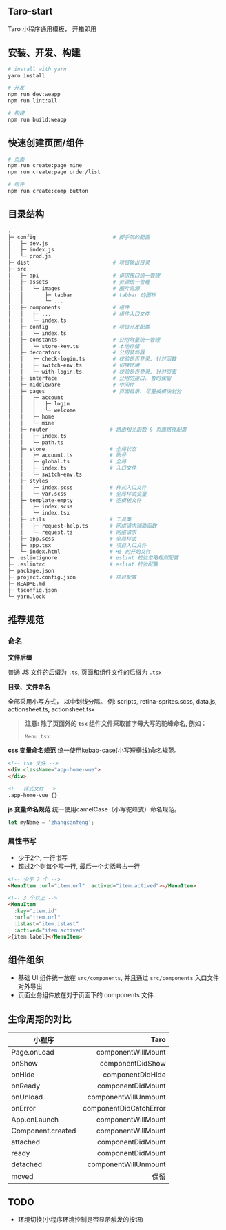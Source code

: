 ## Taro-start
Taro 小程序通用模板， 开箱即用


## 安装、开发、构建

```bash
# install with yarn
yarn install

# 开发
npm run dev:weapp
npm run lint:all

# 构建
npm run build:weapp
```

## 快速创建页面/组件
```bash
# 页面
npm run create:page mine
npm run create:page order/list

# 组件
npm run create:comp button
```


## 目录结构
```bash
.
├─ config                         # 脚手架的配置
│   ├─ dev.js
│   ├─ index.js
│   └─ prod.js
├─ dist                           # 项目输出目录
├─ src
│   ├─ api                        # 请求接口统一管理
│   ├─ assets                     # 资源统一管理
│   │   └─ images                 # 图片资源
│   │       ├─ tabbar             # tabbar 的图标
│   │       └─ ...
│   ├─ components                 # 组件
│   │   ├─ ...                    # 组件入口文件
│   │   └─ index.ts
│   ├─ config                     # 项目开发配置
│   │   └─ index.ts
│   ├─ constants                  # 公用常量统一管理
│   │   └─ store-key.ts           # 本地存储
│   ├─ decorators                 # 公用装饰器
│   │   ├─ check-login.ts         # 校验是否登录. 针对函数
│   │   ├─ switch-env.ts          # 切换环境
│   │   └─ with-login.ts          # 校验是否登录. 针对页面
│   ├─ interface                  # 公用的接口. 暂时保留
│   ├─ middleware                 # 中间件
│   ├─ pages                      # 页面目录. 尽量按模块划分
│   │   ├─ account
│   │   │   ├─ login
│   │   │   └─ welcome
│   │   ├─ home
│   │   └─ mine
│   ├─ router                    # 路由相关函数 & 页面路径配置
│   │   ├─ index.ts
│   │   └─ path.ts
│   ├─ store                     # 全局状态
│   │   ├─ account.ts            # 账号
│   │   ├─ global.ts             # 全局
│   │   ├─ index.ts              # 入口文件
│   │   └─ switch-env.ts
│   ├─ styles
│   │   ├─ index.scss            # 样式入口文件
│   │   └─ var.scss              # 全局样式变量
│   ├─ template-empty            # 空模板文件
│   │   ├─ index.scss
│   │   └─ index.tsx
│   ├─ utils                     # 工具类
│   │   ├─ request-help.ts       # 网络请求辅助函数
│   │   └─ request.ts            # 网络请求
│   ├─ app.scss                  # 全局样式
│   ├─ app.tsx                   # 项目入口文件
│   └─ index.html                # H5 的开始文件
├─ .eslintignore                 # eslint 校验忽略规则配置
├─ .eslintrc                     # eslint 校验配置
├─ package.json
├─ project.config.json           # 项目配置
├─ README.md
├─ tsconfig.json
└─ yarn.lock
```


## 推荐规范

### 命名

**文件后缀**

普通 JS 文件的后缀为 `.ts`, 页面和组件文件的后缀为 `.tsx` 

**目录、文件命名**

全部采用小写方式， 以中划线分隔。
例: scripts, retina-sprites.scss, data.js, actionsheet.ts, actionsheet.tsx

> **注意: 除了页面外的 `tsx` 组件文件采取首字母大写的驼峰命名, 例如：**
> ```
> Menu.tsx
> ```


**css 变量命名规范**
统一使用kebab-case(小写短横线)命名规范。

```html
<!-- tsx 文件 -->
<div className="app-home-vue">
</div>

<!-- 样式文件 -->
.app-home-vue {}
```

**js 变量命名规范**
统一使用camelCase（小写驼峰式）命名规范。

```js
let myName = 'zhangsanfeng';
```

### 属性书写
- 少于2个, 一行书写
- 超过2个则每个写一行, 最后一个尖括号占一行
 
```html
<!-- 少于 2 个 -->
<MenuItem :url="item.url" :actived="item.actived"></MenuItem>

<!-- 3 个以上 -->
<MenuItem
  :key="item.id"
  :url="item.url"
  :isLast="item.isLast"
  :actived="item.actived"
>{item.label}</MenuItem>
```


## 组件组织

- 基础 UI 组件统一放在 `src/components`, 并且通过 `src/components` 入口文件对外导出
- 页面业务组件放在对于页面下的 components 文件.


## 生命周期的对比

| 小程序 | Taro |
|-|-:|
| Page.onLoad | componentWillMount |
| onShow | componentDidShow |
| onHide | componentDidHide |
| onReady | componentDidMount |
| onUnload | componentWillUnmount |
| onError | componentDidCatchError |
| App.onLaunch | componentWillMount |
| Component.created | componentWillMount |
| attached | componentDidMount |
| ready | componentDidMount |
| detached | componentWillUnmount |
| moved | 保留 |


## TODO
- 环境切换(小程序环境控制是否显示触发的按钮)
